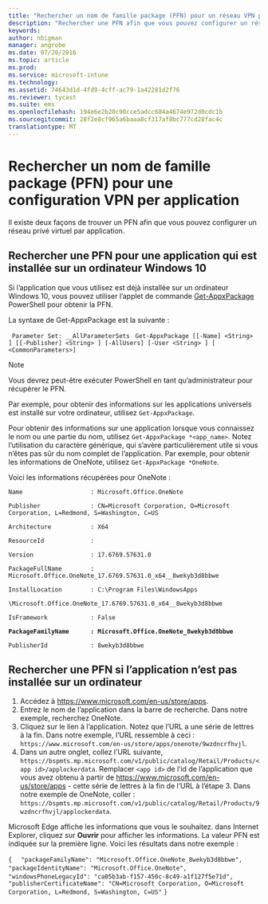 ```yaml
---
title: "Rechercher un nom de famille package (PFN) pour un réseau VPN per application | Microsoft Intune"
description: "Rechercher une PFN afin que vous pouvez configurer un réseau privé virtuel par application."
keywords: 
author: nbigman
manager: angrobe
ms.date: 07/20/2016
ms.topic: article
ms.prod: 
ms.service: microsoft-intune
ms.technology: 
ms.assetid: 74643d1d-4fd9-4cff-ac79-1a42281d2f76
ms.reviewer: tycast
ms.suite: ems
ms.openlocfilehash: 194e6e2b20c90cce5adcc684a4674e972d0cdc1b
ms.sourcegitcommit: 28f2e8cf965a6baaa8cf317af8bc777cd28fac4c
translationtype: MT
---
```

# Rechercher un nom de famille package (PFN) pour une configuration VPN per application

Il existe deux façons de trouver un PFN afin que vous pouvez configurer un réseau privé virtuel par application.

## Rechercher une PFN pour une application qui est installée sur un ordinateur Windows 10

Si l’application que vous utilisez est déjà installée sur un ordinateur Windows 10, vous pouvez utiliser l’applet de commande [Get-AppxPackage](https://technet.microsoft.com/library/hh856044.aspx) PowerShell pour obtenir la PFN.

La syntaxe de Get-AppxPackage est la suivante :

` Parameter Set: __AllParameterSets`
` Get-AppxPackage [[-Name] <String> ] [[-Publisher] <String> ] [-AllUsers] [-User <String> ] [ <CommonParameters>]`

> [!NOTE]
Vous devrez peut-être exécuter PowerShell en tant qu’administrateur pour récupérer le PFN.

Par exemple, pour obtenir des informations sur les applications universels est installé sur votre ordinateur, utilisez `Get-AppxPackage`.

Pour obtenir des informations sur une application lorsque vous connaissez le nom ou une partie du nom, utilisez `Get-AppxPackage *<app_name>`. Notez l’utilisation du caractère générique, qui s’avère particulièrement utile si vous n’êtes pas sûr du nom complet de l’application. Par exemple, pour obtenir les informations de OneNote, utilisez `Get-AppxPackage *OneNote`.


Voici les informations récupérées pour OneNote :

`Name                   : Microsoft.Office.OneNote`

`Publisher              : CN=Microsoft Corporation, O=Microsoft Corporation, L=Redmond, S=Washington, C=US`

`Architecture           : X64`

`ResourceId             :`

`Version                : 17.6769.57631.0`

`PackageFullName        : Microsoft.Office.OneNote_17.6769.57631.0_x64__8wekyb3d8bbwe`

`InstallLocation        : C:\Program Files\WindowsApps`

`\Microsoft.Office.OneNote_17.6769.57631.0_x64__8wekyb3d8bbwe`

`IsFramework            : False`

**`PackageFamilyName      : Microsoft.Office.OneNote_8wekyb3d8bbwe`**

`PublisherId            : 8wekyb3d8bbwe`



## Rechercher une PFN si l’application n’est pas installée sur un ordinateur

1.  Accédez à https://www.microsoft.com/en-us/store/apps.
2.  Entrez le nom de l’application dans la barre de recherche. Dans notre exemple, recherchez OneNote.
3.  Cliquez sur le lien à l’application. Notez que l’URL a une série de lettres à la fin. Dans notre exemple, l’URL ressemble à ceci : `https://www.microsoft.com/en-us/store/apps/onenote/9wzdncrfhvjl`.
4.  Dans un autre onglet, collez l’URL suivante, `https://bspmts.mp.microsoft.com/v1/public/catalog/Retail/Products/<app id>/applockerdata`. Remplacer `<app id>` de l’id de l’application que vous avez obtenu à partir de https://www.microsoft.com/en-us/store/apps - cette série de lettres à la fin de l’URL à l’étape 3. Dans notre exemple de OneNote, coller : `https://bspmts.mp.microsoft.com/v1/public/catalog/Retail/Products/9wzdncrfhvjl/applockerdata`.

Microsoft Edge affiche les informations que vous le souhaitez. dans Internet Explorer, cliquez sur **Ouvrir** pour afficher les informations. La valeur PFN est indiquée sur la première ligne. Voici les résultats dans notre exemple :


`{`
`  "packageFamilyName": "Microsoft.Office.OneNote_8wekyb3d8bbwe",`
`  "packageIdentityName": "Microsoft.Office.OneNote",`
`  "windowsPhoneLegacyId": "ca05b3ab-f157-450c-8c49-a1f127f5e71d",`
`  "publisherCertificateName": "CN=Microsoft Corporation, O=Microsoft Corporation, L=Redmond, S=Washington, C=US"`
`}`
